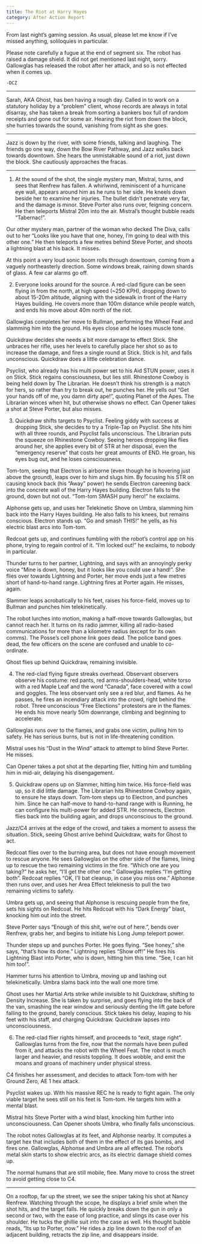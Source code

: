 ```yaml
---
title: The Riot at Harry Hayes
category: After Action Report
---
```

From last night’s gaming session. As usual, please let me know if I’ve missed anything, soliloquies in particular.
<!--more-->
Please note carefully a fugue at the end of segment six. The robot has raised a damage shield. It did not get mentioned last night, sorry. Gallowglas has released the robot after her attack, and so is not effected when it comes up.

    -DCZ

- - - - - - - - - -

Sarah, AKA Ghost, has ben having a rough day. Called in to work on a statutory holiday by a “problem” client, whose records are always in total disarray, she has taken a break from sorting a bankers box full of random receipts and gone out for some air. Hearing the riot from down the block, she hurries towards the sound, vanishing from sight as she goes.

- - - - - - - - - -

Jazz is down by the river, with some friends, talking and laughing. The friends go one way, down the Bow River Pathway, and Jazz walks back towards downtown. She hears the unmistakable sound of a riot, just down the block. She cautiously approaches the fracas.

- - - - - - - - - -

1. At the sound of the shot, the single mystery man, Mistral, turns, and sees that Renfrew has fallen. A whirlwind, reminiscent of a hurricane eye wall, appears around him as he runs to her side. He kneels down beside her to examine her injuries. The bullet didn’t penetrate very far, and the damage is minor. Steve Porter also runs over, feigning concern. He then teleports Mistral 20m into the air. Mistral’s thought bubble reads “Tabernac!”.

Our other mystery man, partner of the woman who decked The Diva, calls out to her “Looks like you have that one, honey, I’m going to deal with this other one.” He then teleports a few metres behind Steve Porter, and shoots a lightning blast at his back. It misses.

At this point a very loud sonic boom rolls through downtown, coming from a vaguely northeasterly direction. Some windows break, raining down shards of glass. A few car alarms go off.

2. Everyone looks around for the source. A red-clad figure can be seen flying in from the north, at high speed (~250 KPH), dropping down to about 15-20m altitude, aligning with the sidewalk in front of the Harry Hayes building. He covers more than 100m distance while people watch, and ends his move about 40m north of the riot.

Gallowglas completes her move to Bullman, performing the Wheel Feat and slamming him into the ground. His eyes close and he loses muscle tone.

Quickdraw decides she needs a bit more damage to effect Stick. She unbraces her rifle, uses her levels to carefully place her shot so as to increase the damage, and fires a single round at Stick. Stick is hit, and falls unconscious. Quickdraw does a little celebration dance.

Psyclist, who already has his multi power set to his Aid STUN power, uses it on Stick. Stick regains consciousness, but lies still. Rhinestone Cowboy is being held down by The Librarian. He doesn’t think his strength is a match for hers, so rather than try to break out, he punches her. He yells out “Get your hands off of me, you damn dirty ape!”, quoting Planet of the Apes. The Librarian winces when hit, but otherwise shows no effect. Can Opener takes a shot at Steve Porter, but also misses.

3. Quickdraw shifts targets to Psyclist. Feeling giddy with success at dropping Stick, she decides to try a Triple-Tap on Psyclist. She hits him with all three rounds, and Psyclist falls unconscious. The Librarian puts the squeeze on Rhinestone Cowboy. Seeing heroes dropping like flies around her, she applies every bit of STR at her disposal, even the “emergency reserve” that costs her great amounts of END. He groan, his eyes bug out, and he loses consciousness.

Tom-tom, seeing that Electron is airborne (even though he is hovering just above the ground), leaps over to him and slugs him. By focusing his STR on causing knock back (his “Away” power) he sends Electron careening back into the concrete wall of the Harry Hayes building. Electron falls to the ground, down but not out. “Tom-tom SMASH puny hero!” he exclaims.

Alphonse gets up, and uses her Telekinetic Shove on Umbra, slamming him back into the Harry Hayes building. He also falls to his knees, but remains conscious. Electron stands up. “Go and smash THIS!” he yells, as his electric blast arcs into Tom-tom.

Redcoat gets up, and continues fumbling with the robot’s control app on his phone, trying to regain control of it. “I’m locked out!” he exclaims, to nobody in particular.

Thunder turns to her partner, Lightning, and says with an annoyingly perky voice “Mine is down, honey, but it looks like you could use a hand!”. She flies over towards Lightning and Porter, her move ends just a few metres short of hand-to-hand range. Lightning fires at Porter again. He misses, again.

Slammer leaps acrobatically to his feet, raises his force-field, moves up to Bullman and punches him telekinetically.

The robot lurches into motion, making a half-move towards Gallowglas, but cannot reach her. It turns on its radio jammer, killing all radio-based communications for more than a kilometre radius (except for its own comms). The Posse’s cell phone link goes dead. The police band goes dead, the few officers on the scene are confused and unable to co-ordinate.

Ghost flies up behind Quickdraw, remaining invisible.

4. The red-clad flying figure streaks overhead. Observant observers observe his costume: red pants, red arms-shoulders-head, white torso with a red Maple Leaf and the word “Canada”, face covered with a cowl and goggles. The less observant only see a red blur, and flames. As he passes, he fires an incendiary attack into the crowd, right behind the robot. Three unconscious “Free Elections” protesters are in the flames. He ends his move nearly 50m downrange, climbing and beginning to accelerate.

Gallowglas runs over to the flames, and grabs one victim, pulling him to safety. He has serious burns, but is not in life-threatening condition.

Mistral uses his “Dust in the Wind” attack to attempt to blind Steve Porter. He misses.

Can Opener takes a pot shot at the departing flier, hitting him and tumbling him in mid-air, delaying his disengagement.

5. Quickdraw opens up on Slammer, hitting him twice. His force-field was up, so it did little damage. The Librarian hits Rhinestone Cowboy again, to ensure he stays down. Tom-tom steps up to Electron, and punches him. Since he can half-move to hand-to-hand range with is Running, he can configure his multi-power for added STR. He connects, Electron flies back into the building again, and drops unconscious to the ground.

Jazz/C4 arrives at the edge of the crowd, and takes a moment to assess the situation. Stick, seeing Ghost arrive behind Quickdraw, waits for Ghost to act.

Redcoat flies over to the burning area, but does not have enough movement to rescue anyone. He sees Gallowglas on the other side of the flames, lining up to rescue the two remaining victims in the fire. “Which one are you taking?” he asks her, “I’ll get the other one.” Gallowglas replies “I’m getting both”. Redcoat replies “OK, I’ll bat cleanup, in case you miss one.” Alphonse then runs over, and uses her Area Effect telekinesis to pull the two remaining victims to safety.

Umbra gets up, and seeing that Alphonse is rescuing people from the fire, sets his sights on Redcoat. He hits Redcoat with his “Dark Energy” blast, knocking him out into the street.

Steve Porter says “Enough of this shit, we’re out of here.”, bends over Renfrew, grabs her, and begins to initiate his Long Jump teleport power.

Thunder steps up and punches Porter. He goes flying. “See honey,” she says, “that’s how its done.” Lightning replies “Show off!” He fires his Lightning Blast into Porter, who is down, hitting him this time. “See, I can hit him too!”.

Hammer turns his attention to Umbra, moving up and lashing out telekinetically. Umbra slams back into the wall one more time.

Ghost uses her Martial Arts strike while invisible to hit Quickdraw, shifting to Density Increase. She is taken by surprise, and goes flying into the back of the van, smashing the rear window and seriously denting the lift gate before falling to the ground, barely conscious. Stick takes his delay, leaping to his feet with his staff, and charging Quickdraw. Quickdraw lapses into unconsciousness.

6. The red-clad flier rights himself, and proceeds to “exit, stage right”. Gallowglas turns from the fire, now that the normals have been pulled from it, and attacks the robot with the Wheel Feat. The robot is much larger and heavier, and resists toppling. It does wobble, and emit the moans and groans of machinery under physical stress.

C4 finishes her assessment, and decides to attack Tom-tom with her Ground Zero, AE 1 hex attack.

Psyclist wakes up. With his massive REC he is ready to fight again. The only viable target he sees still on his feet is Tom-tom. He targets him with a mental blast.

Mistral hits Steve Porter with a wind blast, knocking him further into unconsciousness. Can Opener shoots Umbra, who finally falls unconscious.

The robot notes Gallowglas at its feet, and Alphonse nearby. It computes a target hex that includes both of them in the effect of its gas bombs, and fires one. Gallowglas, Alphonse and Umbra are all effected. The robot’s metal skin starts to show electric arcs, as its electric damage shield comes up.

The normal humans that are still mobile, flee. Many move to cross the street to avoid getting close to C4.

- - - - - - - - - -

On a rooftop, far up the street, we see the sniper taking his shot at Nancy Renfrew. Watching through the scope, he displays a brief smile when the shot hits, and the target falls. He quickly breaks down the gun in only a second or two, with the ease of long practice, and slings its case over his shoulder. He tucks the ghillie suit into the case as well. His thought bubble reads, “Its up to Porter, now.” He rides a zip line down to the roof of an adjacent building, retracts the zip line, and disappears inside.